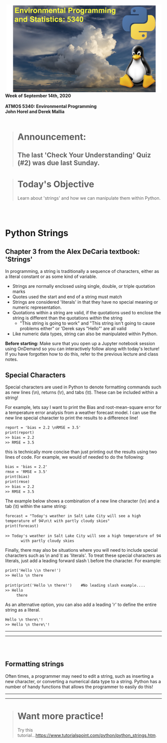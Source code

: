 <img src='./images/class_logo.png' width=500px align='right' style='padding-left:30px'>

**Week of September 14th, 2020**<br>  
**ATMOS 5340: Environmental Programming**<br>
**John Horel and Derek Mallia**<br>
<br>

> # Announcement: 
> ## The last 'Check Your Understanding' Quiz (#2) was due last Sunday.

> # Today's Objective
> Learn about 'strings' and how we can manipulate them within Python.
>
<br><br>



# Python Strings
## Chapter 3 from the Alex DeCaria textbook: 'Strings'

In programming, a string is traditionally a sequence of characters, either as a literal constant or as some kind of variable.
- Strings are normally enclosed using single, double, or triple quotation marks
- Quotes used the start and end of a string must match
- Strings are considered 'literals' in that they have no special meaning or numeric representation.
- Quotations within a string are valid, if the quotations used to enclose the string is different than the quotations *within* the string
    - "This string is going to work" and "This string isn't going to cause problems either" or 'Derek says "Hello"' are all valid
- Like numeric data types, string can also be manipulated within Python.


**Before starting:** Make sure that you open up a Jupyter notebook session using OnDemand so you can interactively follow along with today's lecture! If you have forgotten how to do this, refer to the previous lecture and class notes.

## Special Characters

Special characters are used in Python to denote formatting commands such as new lines (\n), returns (\r), and tabs (\t). These can be included within a string!

For example, lets say I want to print the Bias and root-mean-square error for a temperature error analysis from a weather forecast model. I can use the new line special character to print the results to a difference line!

    report = 'bias = 2.2 \nRMSE = 3.5'
    print(report)
    >> bias = 2.2
    >> RMSE = 3.5

this is technically more concise than just printing out the results using two lines of code. For example, we would of needed to do the following:

    bias = 'bias = 2.2'
    rmse = 'RMSE = 3.5'
    print(bias)
    print(rmse)
    >> bias = 2.2
    >> RMSE = 3.5

The example below shows a combination of a new line character (\n) and a tab (\t) within the same string:

    forecast = "Today's weather in Salt Lake City will see a high temperature of 94\n\t with partly cloudy skies"
    print(forecast)
    
    >> Today's weather in Salt Lake City will see a high temperature of 94
           with partly cloudy skies

Finally, there may also be situations where you will need to include special characters such as \n and \t as 'literals'. To treat these special characters as literals, just add a leading forward slash \ before the character. For example:

    print('Hello \\n there!')
    >> Hello \n there
    
    print(print('Hello \n there!')    #No leading slash example....
    >> Hello
         there
         
         
As an alternative option, you can also add a leading 'r' to define the entire string as a literal.
    
    Hello \n there\'!
    >> Hello \n there\'!

---
---
<br>
<br>

## Formatting strings    
 
Often times, a programmer may need to edit a string, such as inserting a new character, or converting a numerical data type to a string. Python has a number of handy functions that allows the programmer to easily do this!





---
---

> # Want more practice!
> Try this tutorial...https://www.tutorialspoint.com/python/python_strings.htm.  
>
